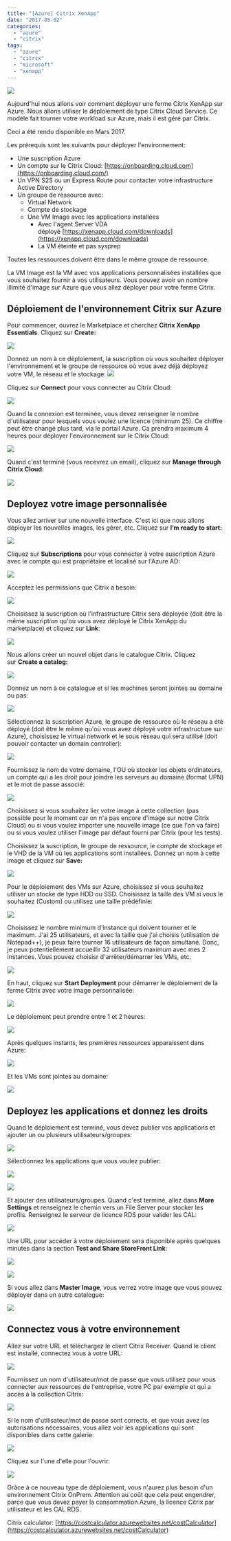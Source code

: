 ```yaml
---
title: "[Azure] Citrix XenApp"
date: "2017-05-02"
categories: 
  - "azure"
  - "citrix"
tags: 
  - "azure"
  - "citrix"
  - "microsoft"
  - "xenapp"
---
```


[![](https://cloudyjourney.fr/wp-content/uploads/2018/01/pastedimage1482154059354v1.png)](https://cloudyjourney.fr/wp-content/uploads/2018/01/pastedimage1482154059354v1.png)

Aujourd'hui nous allons voir comment déployer une ferme Citrix XenApp sur Azure. Nous allons utiliser le déploiement de type Citrix Cloud Service. Ce modèle fait tourner votre workload sur Azure, mais il est géré par Citrix.

Ceci a été rendu disponible en Mars 2017.

Les prérequis sont les suivants pour déployer l'environnement:

- Une suscription Azure
- Un compte sur le Citrix Cloud: [https://onboarding.cloud.com](https://onboarding.cloud.com/)
- Un VPN S2S ou un Express Route pour contacter votre infrastructure Active Directory
- Un groupe de ressource avec:
    - Virtual Network
    - Compte de stockage
    - Une VM Image avec les applications installées
        - Avec l'agent Server VDA déployé [https://xenapp.cloud.com/downloads](https://xenapp.cloud.com/downloads)
        - La VM éteinte et pas sysprep

Toutes les ressources doivent être dans le même groupe de ressource.

La VM Image est la VM avec vos applications personnalisées installées que vous souhaitez fournir à vos utilisateurs. Vous pouvez avoir un nombre illimité d'image sur Azure que vous allez déployer pour votre ferme Citrix.

## Déploiement de l'environnement Citrix sur Azure

Pour commencer, ouvrez le Marketplace et cherchez **Citrix XenApp Essentials**. Cliquez sur **Create:**

[![](https://cloudyjourney.fr/wp-content/uploads/2018/01/Citrix01.png)](https://cloudyjourney.fr/wp-content/uploads/2018/01/Citrix01.png)

Donnez un nom à ce déploiement, la suscription où vous souhaitez déployer l'environnement et le groupe de ressource où vous avez déjà déployez votre VM, le réseau et le stockage: [![](https://cloudyjourney.fr/wp-content/uploads/2018/01/Citrix02.png)](https://cloudyjourney.fr/wp-content/uploads/2018/01/Citrix02.png)

Cliquez sur **Connect** pour vous connecter au Citrix Cloud:

[![](https://cloudyjourney.fr/wp-content/uploads/2018/01/Citrix03.png)](https://cloudyjourney.fr/wp-content/uploads/2018/01/Citrix03.png)

Quand la connexion est terminée, vous devez renseigner le nombre d'utilisateur pour lesquels vous voulez une licence (minimum 25). Ce chiffre peut être changé plus tard, via le portail Azure. Ca prendra maximum 4 heures pour déployer l'environnement sur le Citrix Cloud:

[![](https://cloudyjourney.fr/wp-content/uploads/2018/01/Citrix04.png)](https://cloudyjourney.fr/wp-content/uploads/2018/01/Citrix04.png)

Quand c'est terminé (vous recevrez un email), cliquez sur **Manage through Citrix Cloud:**

[![](https://cloudyjourney.fr/wp-content/uploads/2018/01/Citrix05.png)](https://cloudyjourney.fr/wp-content/uploads/2018/01/Citrix05.png)

## Deployez votre image personnalisée

Vous allez arriver sur une nouvelle interface. C'est ici que nous allons déployer les nouvelles images, les gérer, etc. Cliquez sur **I’m ready to start:**

[![](https://cloudyjourney.fr/wp-content/uploads/2018/01/Citrix06.png)](https://cloudyjourney.fr/wp-content/uploads/2018/01/Citrix06.png)

Cliquez sur **Subscriptions** pour vous connecter à votre suscription Azure avec le compte qui est propriétaire et localisé sur l'Azure AD:

[![](https://cloudyjourney.fr/wp-content/uploads/2018/01/Citrix07.png)](https://cloudyjourney.fr/wp-content/uploads/2018/01/Citrix07.png)

Acceptez les permissions que Citrix a besoin:

[![](https://cloudyjourney.fr/wp-content/uploads/2018/01/Citrix08.png)](https://cloudyjourney.fr/wp-content/uploads/2018/01/Citrix08.png)

Choisissez la suscription où l'infrastructure Citrix sera déployée (doit être la même suscription qu'où vous avez déployé le Citrix XenApp du marketplace) et cliquez sur **Link**:

[![](https://cloudyjourney.fr/wp-content/uploads/2018/01/Citrix09.png)](https://cloudyjourney.fr/wp-content/uploads/2018/01/Citrix09.png)

Nous allons créer un nouvel objet dans le catalogue Citrix. Cliquez sur **Create a catalog:**

[![](https://cloudyjourney.fr/wp-content/uploads/2018/01/Citrix10.png)](https://cloudyjourney.fr/wp-content/uploads/2018/01/Citrix10.png)

Donnez un nom à ce catalogue et si les machines seront jointes au domaine ou pas:

[![](https://cloudyjourney.fr/wp-content/uploads/2018/01/Citrix11.png)](https://cloudyjourney.fr/wp-content/uploads/2018/01/Citrix11.png)

Sélectionnez la suscription Azure, le groupe de ressource où le réseau a été déployé (doit être le même qu'où vous avez déployé votre infrastructure sur Azure), choisissez le virtual network et le sous réseau qui sera utilisé (doit pouvoir contacter un domain controller):

[![](https://cloudyjourney.fr/wp-content/uploads/2018/01/Citrix12.png)](https://cloudyjourney.fr/wp-content/uploads/2018/01/Citrix12.png)

Fournissez le nom de votre domaine, l'OU où stocker les objets ordinateurs, un compte qui a les droit pour joindre les serveurs au domaine (format UPN) et le mot de passe associé:

[![](https://cloudyjourney.fr/wp-content/uploads/2018/01/Citrix13.png)](https://cloudyjourney.fr/wp-content/uploads/2018/01/Citrix13.png)

Choisissez si vous souhaitez lier votre image à cette collection (pas possible pour le moment car on n'a pas encore d'image sur notre Citrix Cloud) ou si vous voulez importer une nouvelle image (ce que l'on va faire) ou si vous voulez utiliser l'image par défaut fourni par Citrix (pour les tests).

Choisissez la suscription, le groupe de ressource, le compte de stockage et le VHD de la VM où les applications sont installées. Donnez un nom à cette image et cliquez sur **Save:**

[![](https://cloudyjourney.fr/wp-content/uploads/2018/01/Citrix14.png)](https://cloudyjourney.fr/wp-content/uploads/2018/01/Citrix14.png)

Pour le déploiement des VMs sur Azure, choisissez si vous souhaitez utiliser un stocke de type HDD ou SSD. Choisissez la taille des VM si vous le souhaitez (Custom) ou utilisez une taille prédéfinie:

[![](https://cloudyjourney.fr/wp-content/uploads/2018/01/Citrix15.png)](https://cloudyjourney.fr/wp-content/uploads/2018/01/Citrix15.png)

Choisissez le nombre minimum d'instance qui doivent tourner et le maximum. J'ai 25 utilisateurs, et avec la taille que j'ai choisis (utilisation de Notepad++), je peux faire tourner 16 utilisateurs de façon simultané. Donc, je peux potentiellement accueillir 32 utilisateurs maximum avec mes 2 instances. Vous pouvez choisisr d'arrêter/démarrer les VMs, etc.

[![](https://cloudyjourney.fr/wp-content/uploads/2018/01/Citrix16.png)](https://cloudyjourney.fr/wp-content/uploads/2018/01/Citrix16.png)

En haut, cliquez sur **Start Deployment** pour démarrer le déploiement de la ferme Citrix avec votre image personnalisée:

[![](https://cloudyjourney.fr/wp-content/uploads/2018/01/Citrix17.png)](https://cloudyjourney.fr/wp-content/uploads/2018/01/Citrix17.png)

Le déploiement peut prendre entre 1 et 2 heures:

[![](https://cloudyjourney.fr/wp-content/uploads/2018/01/Citrix18.png)](https://cloudyjourney.fr/wp-content/uploads/2018/01/Citrix18.png)

Après quelques instants, les premières ressources apparaissent dans Azure:

[![](https://cloudyjourney.fr/wp-content/uploads/2018/01/Citrix19.png)](https://cloudyjourney.fr/wp-content/uploads/2018/01/Citrix19.png)

Et les VMs sont jointes au domaine:

[![](https://cloudyjourney.fr/wp-content/uploads/2018/01/Citrix20.png)](https://cloudyjourney.fr/wp-content/uploads/2018/01/Citrix20.png)

## Deployez les applications et donnez les droits

Quand le déploiement est terminé, vous devez publier vos applications et ajouter un ou plusieurs utilisateurs/groupes:

[![](https://cloudyjourney.fr/wp-content/uploads/2018/01/Citrix21.png)](https://cloudyjourney.fr/wp-content/uploads/2018/01/Citrix21.png)

Sélectionnez les applications que vous voulez publier:

[![](https://cloudyjourney.fr/wp-content/uploads/2018/01/Citrix22.png)](https://cloudyjourney.fr/wp-content/uploads/2018/01/Citrix22.png)

[![](https://cloudyjourney.fr/wp-content/uploads/2018/01/Citrix23.png)](https://cloudyjourney.fr/wp-content/uploads/2018/01/Citrix23.png)

Et ajouter des utilisateurs/groupes. Quand c'est terminé, allez dans **More Settings** et renseignez le chemin vers un File Server pour stocker les profils. Renseignez le serveur de licence RDS pour valider les CAL:

[![](https://cloudyjourney.fr/wp-content/uploads/2018/01/7673.Citrix24.png)](https://cloudyjourney.fr/wp-content/uploads/2018/01/7673.Citrix24.png)

Une URL pour accéder à votre déploiement sera disponible après quelques minutes dans la section **Test and Share StoreFront Link**:

[![](https://cloudyjourney.fr/wp-content/uploads/2018/01/1307.Citrix25.png)](https://cloudyjourney.fr/wp-content/uploads/2018/01/1307.Citrix25.png)

[![](https://cloudyjourney.fr/wp-content/uploads/2018/01/1307.Citrix26.png)](https://cloudyjourney.fr/wp-content/uploads/2018/01/1307.Citrix26.png)

Si vous allez dans **Master Image**, vous verrez votre image que vous pouvez déployer dans un autre catalogue:

[![](https://cloudyjourney.fr/wp-content/uploads/2018/01/Citrix26.png)](https://cloudyjourney.fr/wp-content/uploads/2018/01/Citrix26.png)

## Connectez vous à votre environnement

Allez sur votre URL et téléchargez le client Citrix Receiver. Quand le client est installé, connectez vous à votre URL:

[![](https://cloudyjourney.fr/wp-content/uploads/2018/01/Citrix28.png)](https://cloudyjourney.fr/wp-content/uploads/2018/01/Citrix28.png)

Fournissez un nom d'utilisateur/mot de passe que vous utilisez pour vous connecter aux ressources de l'entreprise, votre PC par exemple et qui a accès à la collection Citrix:

[![](https://cloudyjourney.fr/wp-content/uploads/2018/01/Citrix29.png)](https://cloudyjourney.fr/wp-content/uploads/2018/01/Citrix29.png)

Si le nom d'utilisateur/mot de passe sont corrects, et que vous avez les autorisations nécessaires, vous allez voir les applications qui sont disponibles dans cette galerie:

[![](https://cloudyjourney.fr/wp-content/uploads/2018/01/Citrix30.png)](https://cloudyjourney.fr/wp-content/uploads/2018/01/Citrix30.png)

Cliquez sur l'une d'elle pour l'ouvrir:

[![](https://cloudyjourney.fr/wp-content/uploads/2018/01/Citrix31.png)](https://cloudyjourney.fr/wp-content/uploads/2018/01/Citrix31.png)

Grâce à ce nouveau type de déploiement, vous n'aurez plus besoin d'un environnement Citrix OnPrem. Attention au coût que cela peut engendrer, parce que vous devez payer la consommation Azure, la licence Citrix par utilisateur et les CAL RDS.

Citrix calculator: [https://costcalculator.azurewebsites.net/costCalculator](https://costcalculator.azurewebsites.net/costCalculator)
